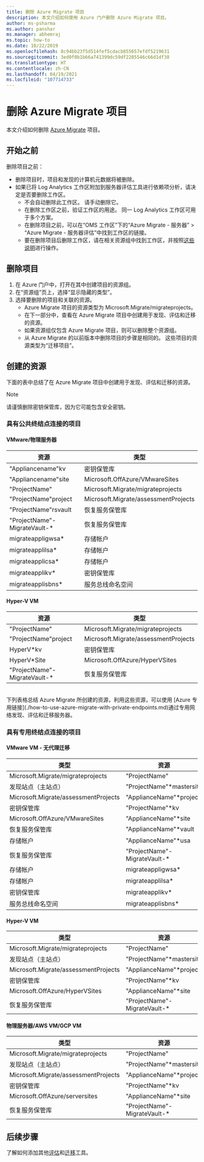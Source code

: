 ```yaml
---
title: 删除 Azure Migrate 项目
description: 本文介绍如何使用 Azure 门户删除 Azure Migrate 项目。
author: ms-psharma
ms.author: panshar
ms.manager: abhemraj
ms.topic: how-to
ms.date: 10/22/2019
ms.openlocfilehash: 8c94bb23f5d514fef5cdacb855657efdf5219631
ms.sourcegitcommit: 3ed0f0b1b66a741399dc59df2285546c66d1df38
ms.translationtype: HT
ms.contentlocale: zh-CN
ms.lasthandoff: 04/19/2021
ms.locfileid: "107714733"
---
```

# <a name="delete-an-azure-migrate-project"></a>删除 Azure Migrate 项目

本文介绍如何删除 [Azure Migrate](./migrate-services-overview.md) 项目。


## <a name="before-you-start"></a>开始之前

删除项目之前：

- 删除项目时，项目和发现的计算机元数据将被删除。
- 如果已将 Log Analytics 工作区附加到服务器评估工具进行依赖项分析，请决定是否要删除工作区。 
    - 不会自动删除此工作区。 请手动删除它。
    - 在删除工作区之前，验证工作区的用途。 同一 Log Analytics 工作区可用于多个方案。
    - 在删除项目之前，可以在“OMS 工作区”下的“Azure Migrate - 服务器” > “Azure Migrate - 服务器评估”中找到工作区的链接。  
    - 要在删除项目后删除工作区，请在相关资源组中找到工作区，并按照[这些说明](../azure-monitor/logs/delete-workspace.md)进行操作。


## <a name="delete-a-project"></a>删除项目


1. 在 Azure 门户中，打开在其中创建项目的资源组。
2. 在“资源组”页上，选择“显示隐藏的类型”。
3. 选择要删除的项目和关联的资源。
    - Azure Migrate 项目的资源类型为 Microsoft.Migrate/migrateprojects。
    - 在下一部分中，查看在 Azure Migrate 项目中创建用于发现、评估和迁移的资源。
    - 如果资源组仅包含 Azure Migrate 项目，则可以删除整个资源组。
    - 从 Azure Migrate 的以前版本中删除项目的步骤是相同的。 这些项目的资源类型为“迁移项目”。


## <a name="created-resources"></a>创建的资源

下面的表中总结了在 Azure Migrate 项目中创建用于发现、评估和迁移的资源。

> [!NOTE]
> 请谨慎删除密钥保管库，因为它可能包含安全密钥。

### <a name="projects-with-public-endpoint-connectivity"></a>具有公共终结点连接的项目

#### <a name="vmwarephysical-server"></a>VMware/物理服务器

**资源** | **类型**
--- | ---
"Appliancename"kv | 密钥保管库
"Appliancename"site | Microsoft.OffAzure/VMwareSites
"ProjectName" | Microsoft.Migrate/migrateprojects
"ProjectName"project | Microsoft.Migrate/assessmentProjects
"ProjectName"rsvault | 恢复服务保管库
"ProjectName"-MigrateVault-* | 恢复服务保管库
migrateappligwsa* | 存储帐户
migrateapplilsa* | 存储帐户
migrateapplicsa* | 存储帐户
migrateapplikv* | 密钥保管库
migrateapplisbns* | 服务总线命名空间

#### <a name="hyper-v-vm"></a>Hyper-V VM

**资源** | **类型**
--- | ---
"ProjectName" | Microsoft.Migrate/migrateprojects
"ProjectName"project | Microsoft.Migrate/assessmentProjects
HyperV*kv | 密钥保管库
HyperV*Site | Microsoft.OffAzure/HyperVSites
"ProjectName"-MigrateVault-* | 恢复服务保管库

<br/>
下列表格总结 Azure Migrate 所创建的资源，利用这些资源，可以使用 [Azure 专用链接](./how-to-use-azure-migrate-with-private-endpoints.md)通过专用网络发现、评估和迁移服务器。

### <a name="projects-with-private-endpoint-connectivity"></a>具有专用终结点连接的项目

#### <a name="vmware-vms---agentless-migrations"></a>VMware VM - 无代理迁移

**类型** | **资源** | **专用终结点<br/>** |
--- | --- | ---
Microsoft.Migrate/migrateprojects | "ProjectName" | "ProjectName"\*pe 
发现站点（主站点） | "ProjectName"*mastersite | "ProjectName"\*mastersite\*pe 
Microsoft.Migrate/assessmentProjects | "ApplianceName"*project | "ApplianceName"\*project\*pe 
密钥保管库 | "ProjectName"*kv | "ProjectName"\*kv\*pe
Microsoft.OffAzure/VMwareSites | "ApplianceName"*site | NA
恢复服务保管库 | "ApplianceName"*vault | NA
存储帐户 | "ApplianceName"*usa | "ApplianceName"\*usa\*pe
恢复服务保管库 | "ProjectName"-MigrateVault-* | NA
存储帐户 | migrateappligwsa* | NA
存储帐户 | migrateapplilsa* | NA
密钥保管库 | migrateapplikv* | NA
服务总线命名空间 | migrateapplisbns* | NA

#### <a name="hyper-v-vms"></a>Hyper-V VM 

**类型** | **资源** | **专用终结点<br/>** |
--- | --- | ---
Microsoft.Migrate/migrateprojects | "ProjectName" | "ProjectName"\*pe 
发现站点（主站点） | "ProjectName"*mastersite | "ProjectName"\*mastersite\*pe 
Microsoft.Migrate/assessmentProjects | "ApplianceName"*project | "ApplianceName"\*project\*pe 
密钥保管库 | "ProjectName"*kv | "ProjectName"\*kv\*pe
Microsoft.OffAzure/HyperVSites | "ApplianceName"*site | NA
恢复服务保管库 | "ProjectName"-MigrateVault-* | "ProjectName"-MigrateVault-*pe

#### <a name="physical-servers--aws-vms--gcp-vms"></a>物理服务器/AWS VM/GCP VM 

**类型** | **资源** | **专用终结点<br/>** |
--- | --- | ---
Microsoft.Migrate/migrateprojects | "ProjectName" | "ProjectName"\*pe 
发现站点（主站点） | "ProjectName"*mastersite | "ProjectName"\*mastersite\*pe 
Microsoft.Migrate/assessmentProjects | "ApplianceName"*project | "ApplianceName"\*project\*pe 
密钥保管库 | "ProjectName"*kv | "ProjectName"\*kv\*pe
Microsoft.OffAzure/serversites | "ApplianceName"*site | NA
恢复服务保管库 | "ProjectName"-MigrateVault-* | "ProjectName"-MigrateVault-*pe


## <a name="next-steps"></a>后续步骤

了解如何添加其他[评估](how-to-assess.md)和[迁移](how-to-migrate.md)工具。 
